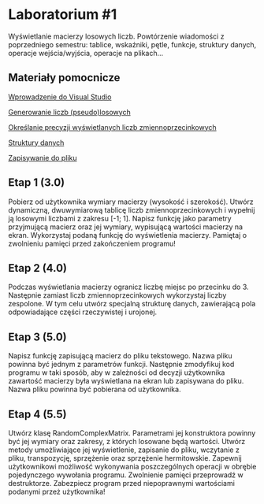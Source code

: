 # Laboratorium #1

Wyświetlanie macierzy losowych liczb. Powtórzenie wiadomości z poprzedniego semestru: tablice, wskaźniki, pętle, funkcje, struktury danych, operacje wejścia/wyjścia, operacje na plikach...

## Materiały pomocnicze

[Wprowadzenie do Visual Studio](https://msdn.microsoft.com/pl-pl/library/jj620919.aspx)  

[Generowanie liczb (pseudo)losowych](http://www.cplusplus.com/reference/cstdlib/rand/)  

[Określanie precyzji wyświetlanych liczb zmiennoprzecinkowych](http://www.cplusplus.com/reference/cstdio/printf/)  

[Struktury danych](http://www.cplusplus.com/doc/tutorial/structures/)  

[Zapisywanie do pliku](http://www.cplusplus.com/reference/cstdio/fprintf/)  

## Etap 1 (3.0)

Pobierz od użytkownika wymiary macierzy (wysokość i szerokość). Utwórz dynamiczną, dwuwymiarową tablicę liczb zmiennoprzecinkowych i wypełnij ją losowymi liczbami z zakresu [-1; 1]. Napisz funkcję jako parametry przyjmującą macierz oraz jej wymiary, wypisującą wartości macierzy na ekran. Wykorzystaj podaną funkcję do wyświetlenia macierzy. Pamiętaj o zwolnieniu pamięci przed zakończeniem programu!

## Etap 2 (4.0)

Podczas wyświetlania macierzy ogranicz liczbę miejsc po przecinku do 3. Następnie zamiast liczb zmiennoprzecinkowych wykorzystaj liczby zespolone. W tym celu utwórz specjalną strukturę danych, zawierającą pola odpowiadające części rzeczywistej i urojonej.

## Etap 3 (5.0)

Napisz funkcję zapisującą macierz do pliku tekstowego. Nazwa pliku powinna być jednym z parametrów funkcji. Następnie zmodyfikuj kod programu w taki sposób, aby w zależności od decyzji użytkownika zawartość macierzy była wyświetlana na ekran lub zapisywana do pliku. Nazwa pliku powinna być pobierana od użytkownika.

## Etap 4 (5.5)

Utwórz klasę RandomComplexMatrix. Parametrami jej konstruktora powinny być jej wymiary oraz zakresy, z których losowane będą wartości. Utwórz metody umożliwiające jej wyświetlenie, zapisanie do pliku, wczytanie z pliku, transpozycję, sprzężenie oraz sprzężenie hermitowskie. Zapewnij użytkownikowi możliwość wykonywania poszczególnych operacji w obrębie pojedynczego wywołania programu. Zwolnienie pamięci przeprowadź w destruktorze. Zabezpiecz program przed niepoprawnymi wartościami podanymi przeż użytkownika!
